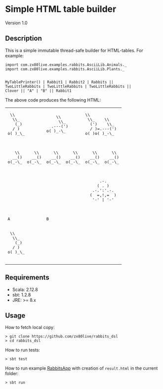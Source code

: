 Simple HTML table builder
==============================================================
Version 1.0

Description
-----------------------------
This is a simple immutable thread-safe builder for HTML-tables.
For example:
```
import com.zx80live.examples.rabbits.AsciiLib.Animals._
import com.zx80live.examples.rabbits.AsciiLib.Plants._


MyTablePrinter() | Rabbit1 | Rabbit2 | Rabbits ||
TwoLittleRabbits | TwoLittleRabbits | TwoLittleRabbits ||
Clover || "A" | "B" || Rabbit1
```

The above code produces the following HTML:

<table border="0"><tr><td><pre>
&nbsp;\\
&nbsp;&nbsp;\\_
&nbsp;&nbsp;&nbsp;(_)
&nbsp;&nbsp;/&nbsp;)
o(&nbsp;)_\_
&nbsp;&nbsp;&nbsp;&nbsp;&nbsp;&nbsp;</pre></td><td><pre>
&nbsp;&nbsp;&nbsp;&nbsp;\\
&nbsp;&nbsp;&nbsp;&nbsp;&nbsp;\\_
&nbsp;&nbsp;.---(')
o(&nbsp;)_-\_
&nbsp;&nbsp;&nbsp;&nbsp;&nbsp;&nbsp;</pre></td><td><pre>
\\
&nbsp;\\_&nbsp;&nbsp;&nbsp;&nbsp;\\
&nbsp;&nbsp;(')&nbsp;&nbsp;&nbsp;&nbsp;\\_
&nbsp;&nbsp;/&nbsp;)=.---(')
o(&nbsp;)o(&nbsp;)_-\_
&nbsp;&nbsp;&nbsp;&nbsp;&nbsp;&nbsp;</pre></td></tr><tr><td><pre>
&nbsp;&nbsp;&nbsp;\\&nbsp;&nbsp;&nbsp;&nbsp;&nbsp;&nbsp;\\
&nbsp;&nbsp;__()&nbsp;&nbsp;&nbsp;&nbsp;__()
o(_-\_&nbsp;&nbsp;o(_-\_
&nbsp;&nbsp;&nbsp;&nbsp;&nbsp;&nbsp;</pre></td><td><pre>
&nbsp;&nbsp;&nbsp;\\&nbsp;&nbsp;&nbsp;&nbsp;&nbsp;&nbsp;\\
&nbsp;&nbsp;__()&nbsp;&nbsp;&nbsp;&nbsp;__()
o(_-\_&nbsp;&nbsp;o(_-\_
&nbsp;&nbsp;&nbsp;&nbsp;&nbsp;&nbsp;</pre></td><td><pre>
&nbsp;&nbsp;&nbsp;\\&nbsp;&nbsp;&nbsp;&nbsp;&nbsp;&nbsp;\\
&nbsp;&nbsp;__()&nbsp;&nbsp;&nbsp;&nbsp;__()
o(_-\_&nbsp;&nbsp;o(_-\_
&nbsp;&nbsp;&nbsp;&nbsp;&nbsp;&nbsp;</pre></td></tr><tr><td colspan="3"><pre>
&nbsp;&nbsp;&nbsp;&nbsp;&nbsp;&nbsp;&nbsp;&nbsp;&nbsp;&nbsp;&nbsp;&nbsp;&nbsp;&nbsp;&nbsp;&nbsp;&nbsp;&nbsp;&nbsp;&nbsp;&nbsp;&nbsp;&nbsp;&nbsp;&nbsp;&nbsp;&nbsp;&nbsp;&nbsp;&nbsp;&nbsp;&nbsp;&nbsp;&nbsp;&nbsp;&nbsp;&nbsp;&nbsp;.-.
&nbsp;&nbsp;&nbsp;&nbsp;&nbsp;&nbsp;&nbsp;&nbsp;&nbsp;&nbsp;&nbsp;&nbsp;&nbsp;&nbsp;&nbsp;&nbsp;&nbsp;&nbsp;&nbsp;&nbsp;&nbsp;&nbsp;&nbsp;&nbsp;&nbsp;&nbsp;&nbsp;&nbsp;&nbsp;&nbsp;&nbsp;&nbsp;&nbsp;&nbsp;&nbsp;&nbsp;&nbsp;(&nbsp;.&nbsp;)
&nbsp;&nbsp;&nbsp;&nbsp;&nbsp;&nbsp;&nbsp;&nbsp;&nbsp;&nbsp;&nbsp;&nbsp;&nbsp;&nbsp;&nbsp;&nbsp;&nbsp;&nbsp;&nbsp;&nbsp;&nbsp;&nbsp;&nbsp;&nbsp;&nbsp;&nbsp;&nbsp;&nbsp;&nbsp;&nbsp;&nbsp;&nbsp;&nbsp;&nbsp;&nbsp;.-.':'.-.
&nbsp;&nbsp;&nbsp;&nbsp;&nbsp;&nbsp;&nbsp;&nbsp;&nbsp;&nbsp;&nbsp;&nbsp;&nbsp;&nbsp;&nbsp;&nbsp;&nbsp;&nbsp;&nbsp;&nbsp;&nbsp;&nbsp;&nbsp;&nbsp;&nbsp;&nbsp;&nbsp;&nbsp;&nbsp;&nbsp;&nbsp;&nbsp;&nbsp;&nbsp;(&nbsp;&nbsp;=,!,=&nbsp;&nbsp;)
&nbsp;&nbsp;&nbsp;&nbsp;&nbsp;&nbsp;&nbsp;&nbsp;&nbsp;&nbsp;&nbsp;&nbsp;&nbsp;&nbsp;&nbsp;&nbsp;&nbsp;&nbsp;&nbsp;&nbsp;&nbsp;&nbsp;&nbsp;&nbsp;&nbsp;&nbsp;&nbsp;&nbsp;&nbsp;&nbsp;&nbsp;&nbsp;&nbsp;&nbsp;&nbsp;'-'&nbsp;|&nbsp;'-'
&nbsp;&nbsp;&nbsp;&nbsp;&nbsp;&nbsp;</pre></td></tr><tr><td><pre>A</pre></td><td colspan="2"><pre>B</pre></td></tr><tr><td colspan="3"><pre>
&nbsp;\\
&nbsp;&nbsp;\\_
&nbsp;&nbsp;&nbsp;(_)
&nbsp;&nbsp;/&nbsp;)
o(&nbsp;)_\_
&nbsp;&nbsp;&nbsp;&nbsp;&nbsp;&nbsp;</pre></td></tr></table>




Requirements
-----------------------------
- Scala: 2.12.8
- sbt: 1.2.8
- JRE:  >= 8.x



Usage
-----------------------------
How to fetch local copy:
```
> git clone https://github.com/zx80live/rabbits_dsl
> cd rabbits_dsl
```

How to run tests:
```
> sbt test
```

How to run example [RabbitsApp](https://github.com/zx80live/rabbits_dsl/blob/master/src/main/scala/com/zx80live/examples/rabbits/RabbitsApp.scala) with creation of `result.html` in the current folder:
```
> sbt run
```